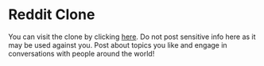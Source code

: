 # Reddit Clone

You can visit the clone by clicking <a href="https://reddit-clone-alpha-five.vercel.app/">here</a>. Do not post sensitive info here as it may be used against you. Post about topics you like and engage in conversations with people around the world!
